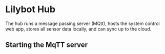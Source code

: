 # Lilybot Hub

The hub runs a message passing server (MQtt), hosts the system control web app, stores all sensor data locally, and can sync up to the cloud.


## Starting the MqTT server



